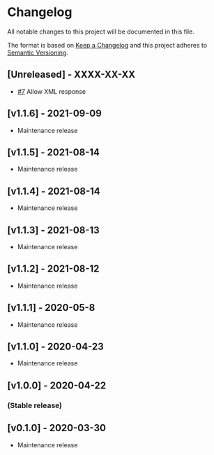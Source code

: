 # Changelog

All notable changes to this project will be documented in this file.
 
The format is based on [Keep a Changelog](http://keepachangelog.com/en/1.0.0/)
and this project adheres to [Semantic Versioning](http://semver.org/spec/v2.0.0.html).
 
## [Unreleased] - XXXX-XX-XX

- [#7](https://github.com/MedicalMundi/php-access-gudid-consumer/issues/7) Allow XML response

## [v1.1.6] -  2021-09-09

- Maintenance release

## [v1.1.5] -  2021-08-14

- Maintenance release


## [v1.1.4] -  2021-08-14

- Maintenance release

## [v1.1.3] -  2021-08-13

- Maintenance release

## [v1.1.2] -  2021-08-12

- Maintenance release

## [v1.1.1] -  2020-05-8

- Maintenance release

## [v1.1.0] -  2020-04-23

- Maintenance release

## [v1.0.0] -  2020-04-22

### (Stable release)

## [v0.1.0] -  2020-03-30

- Maintenance release

